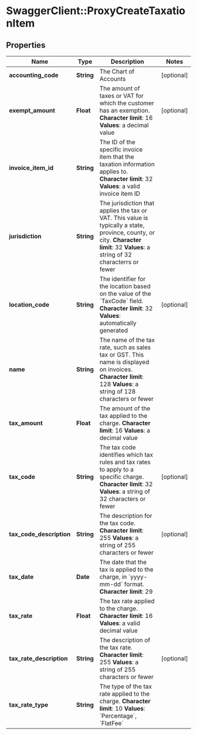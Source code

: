 # SwaggerClient::ProxyCreateTaxationItem

## Properties
Name | Type | Description | Notes
------------ | ------------- | ------------- | -------------
**accounting_code** | **String** |  The Chart of Accounts  | [optional] 
**exempt_amount** | **Float** |  The amount of taxes or VAT for which the customer has an exemption. **Character limit**: 16 **Values**: a decimal value  | [optional] 
**invoice_item_id** | **String** |  The ID of the specific invoice item that the taxation information applies to. **Character limit**: 32 **Values**: a valid invoice item ID  | 
**jurisdiction** | **String** |  The jurisdiction that applies the tax or VAT. This value is typically a state, province, county, or city. **Character limit**: 32 **Values**: a string of 32 characterrs or fewer  | 
**location_code** | **String** |  The identifier for the location based on the value of the &#x60;TaxCode&#x60; field. **Character limit**: 32 **Values**: automatically generated  | [optional] 
**name** | **String** |  The name of the tax rate, such as sales tax or GST. This name is displayed on invoices. **Character limit**: 128 **Values**: a string of 128 characters or fewer  | 
**tax_amount** | **Float** |  The amount of the tax applied to the charge. **Character limit**: 16 **Values**: a decimal value  | 
**tax_code** | **String** |  The tax code identifies which tax rules and tax rates to apply to a specific charge. **Character limit**: 32 **Values**: a string of 32 characters or fewer  | [optional] 
**tax_code_description** | **String** |  The description for the tax code. **Character limit**: 255 **Values**: a string of 255 characters or fewer  | [optional] 
**tax_date** | **Date** |  The date that the tax is applied to the charge, in &#x60;yyyy-mm-dd&#x60; format. **Character limit**: 29  | 
**tax_rate** | **Float** |  The tax rate applied to the charge. **Character limit**: 16 **Values**: a valid decimal value  | 
**tax_rate_description** | **String** |  The description of the tax rate. **Character limit**: 255 **Values**: a string of 255 characters or fewer  | [optional] 
**tax_rate_type** | **String** |  The type of the tax rate applied to the charge. **Character limit**: 10 **Values**: &#x60;Percentage&#x60;, &#x60;FlatFee&#x60;  | 


